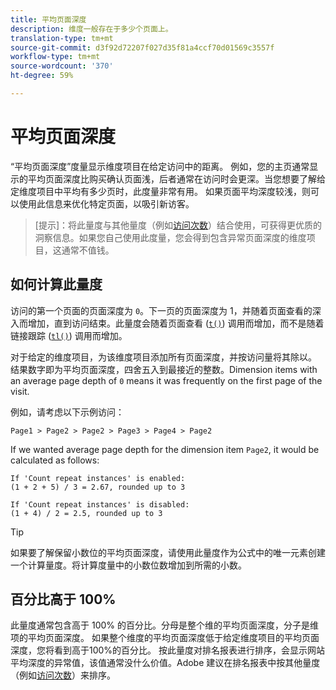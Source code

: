 ```yaml
---
title: 平均页面深度
description: 维度一般存在于多少个页面上。
translation-type: tm+mt
source-git-commit: d3f92d72207f027d35f81a4ccf70d01569c3557f
workflow-type: tm+mt
source-wordcount: '370'
ht-degree: 59%

---
```



# 平均页面深度

“平均页面深度”度量显示维度项目在给定访问中的距离。 例如，您的主页通常显示的平均页面深度比购买确认页面浅，后者通常在访问时会更深。当您想要了解给定维度项目中平均有多少页时，此度量非常有用。 如果页面平均深度较浅，则可以使用此信息来优化特定页面，以吸引新访客。

>[提示]：将此量度与其他量度（例如[访问次数](visits.md)）结合使用，可获得更优质的洞察信息。如果您自己使用此度量，您会得到包含异常页面深度的维度项目，这通常不值钱。

## 如何计算此量度

访问的第一个页面的页面深度为 `0`。下一页的页面深度为 1，并随着页面查看的深入而增加，直到访问结束。此量度会随着页面查看 ([`t()`](/help/implement/vars/functions/t-method.md)) 调用而增加，而不是随着链接跟踪 ([`tl()`](/help/implement/vars/functions/tl-method.md)) 调用而增加。

对于给定的维度项目，为该维度项目添加所有页面深度，并按访问量将其除以。 结果数字即为平均页面深度，四舍五入到最接近的整数。Dimension items with an average page depth of `0` means it was frequently on the first page of the visit.

例如，请考虑以下示例访问：

```text
Page1 > Page2 > Page2 > Page3 > Page4 > Page2
```

If we wanted average page depth for the dimension item `Page2`, it would be calculated as follows:

```text
If 'Count repeat instances' is enabled:
(1 + 2 + 5) / 3 = 2.67, rounded up to 3

If 'Count repeat instances' is disabled:
(1 + 4) / 2 = 2.5, rounded up to 3
```

>[!TIP]
>
>如果要了解保留小数位的平均页面深度，请使用此量度作为公式中的唯一元素创建一个计算量度。将计算度量中的小数位数增加到所需的小数。

## 百分比高于 100%

此量度通常包含高于 100% 的百分比。分母是整个维的平均页面深度，分子是维项的平均页面深度。 如果整个维度的平均页面深度低于给定维度项目的平均页面深度，您将看到高于100%的百分比。 按此量度对排名报表进行排序，会显示网站平均深度的异常值，该值通常没什么价值。Adobe 建议在排名报表中按其他量度（例如[访问次数](visits.md)）来排序。